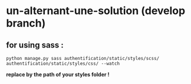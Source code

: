 # un-alternant-une-solution (develop branch)

## for using sass :

``
python manage.py sass authentification/static/styles/scss/ authentification/static/styles/css/ --watch
``

**replace by the path of your styles folder !**